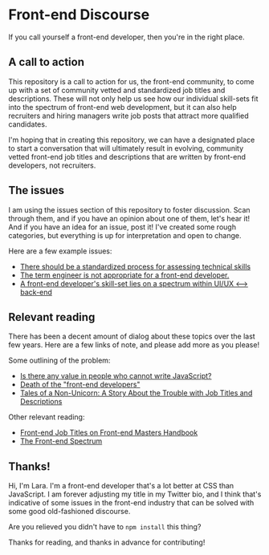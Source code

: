 # Front-end Discourse

If you call yourself a front-end developer, then you're in the right place. 

## A call to action

This repository is a call to action for us, the front-end community, to come up with a set of community vetted and standardized job titles and descriptions. These will not only help us see how our individual skill-sets fit into the spectrum of front-end web development, but it can also help recruiters and hiring managers write job posts that attract more qualified candidates.

I'm hoping that in creating this repository, we can have a designated place to start a conversation that will ultimately result in evolving, community vetted front-end job titles and descriptions that are written by front-end developers, not recruiters.

## The issues

I am using the issues section of this repository to foster discussion. Scan through them, and if you have an opinion about one of them, let's hear it! And if you have an idea for an issue, post it! I've created some rough categories, but everything is up for interpretation and open to change.

Here are a few example issues:
- [There should be a standardized process for assessing technical skills](https://github.com/laras126/front-end-discourse/issues/4)
- [The term engineer is not appropriate for a front-end developer.](https://github.com/laras126/front-end-discourse/issues/3)
- [A front-end developer's skill-set lies on a spectrum within UI/UX <--> back-end](https://github.com/laras126/front-end-discourse/issues/2)

## Relevant reading

There has been a decent amount of dialog about these topics over the last few years. Here are a few links of note, and please add more as you please!

Some outlining of the problem:
* [Is there any value in people who cannot write JavaScript?](https://medium.com/@mandy.michael/is-there-any-value-in-people-who-cannot-write-javascript-d0a66b16de06)
* [Death of the "front-end developers"](https://medium.com/@jerrylowm/the-death-of-front-end-developers-803a95e0f411)
* [Tales of a Non-Unicorn: A Story About the Trouble with Job Titles and Descriptions](https://css-tricks.com/tales-of-a-non-unicorn-a-story-about-the-trouble-with-job-titles-and-descriptions/)

Other relevant reading:
* [Front-end Job Titles on Front-end Masters Handbook](https://frontendmasters.com/books/front-end-handbook/2017/practice/types-of-front-end-dev.html)
* [The Front-end Spectrum](https://medium.com/@withinsight1/the-front-end-spectrum-c0f30998c9f0)

## Thanks!

Hi, I'm Lara. I'm a front-end developer that's a lot better at CSS than JavaScript. I am forever adjusting my title in my Twitter bio, and I think that's indicative of some issues in the front-end industry that can be solved with some good old-fashioned discourse.

Are you relieved you didn't have to `npm install` this thing?

Thanks for reading, and thanks in advance for contributing! 

